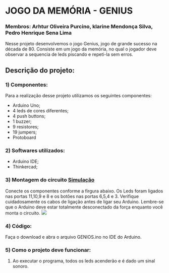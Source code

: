 # JOGO DA MEMÓRIA - GENIUS
   ### Membros: Arhtur Oliveira Purcino, klarine Mendonça Silva, Pedro Henrique Sena Lima
   Nesse projeto desenvolvemos o jogo Genius, jogo de grande sucesso na década de 80. Consiste em um jogo da memória, no qual o jogador deve observar a sequencia de    leds piscando e repeti-la sem erros. 

## Descrição do projeto:
### 1) Componentes:
   Para a realização desse projeto utilizamos os seguintes componentes:
   - Arduino Uno;
   - 4 leds de cores diferentes;
   - 4 push buttons;
   - 1 buzzer;
   - 9 resistores;
   - 19 jumpers;
   - Protoboard
### 2) Softwares utilizados:
   - Arduino IDE;
   - Thinkercad;
### 3) Montagem do circuito [Simulação](https://www.tinkercad.com/things/8TiDhaiXTgY-stunning-borwo/editel?sharecode=ec7bfpsGE1sXplnLPmfAaP4-AOo3FD9d2W1bEdCW9Pw)
   Conecte os componentes conforme a firgura abaixo. Os Leds foram ligados nas portas 11,10,9 e 8 e os botões nas portas 6,5,4 e 3. Verifique cuidadosamente os        cabos de ligação antes de ligar seu Arduino. Lembre-se que o Arduino deve estar totalmente desconectado da força enquanto você monta o circuito.
   ![](Esquemático/ESQUEMATICO_GENIOS.png)
  
### 4) Código:
   Faça o download e abra o arquivo GENIOS.ino no IDE do Arduino.
   
### 5) Como o projeto deve funcionar:
   1. Ao executar o programa, todos os leds acenderão e é dado um sinal sonoro.


  
  

